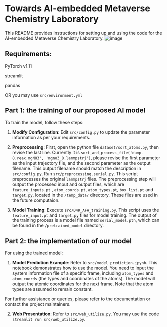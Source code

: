 # Towards AI-embedded Metaverse Chemistry Laboratory

This README provides instructions for setting up and using the code for the AI-embedded Metaverse Chemistry Laboratory.
![image](https://github.com/hxlin97/Metaverse-lab/assets/58459755/a83c28c5-6967-4f5e-ad3f-a2dd0652c6fd)

## Requirements: 
PyTorch v1.11

streamlit

pandas

OR you may use `src/environment.yml`

## Part 1: the training of our proposed AI model

To train the model, follow these steps:

1. **Modify Configuration**: Edit `src/config.py` to update the parameter information as per your requirements.

2. **Preprocessing**: First, open the python file `dataset/sort_atoms.py`, then revise the last line. Currently it is `sort_and_process_file('dump-8.reax.mgNO3', 'mgno3_8.lammpstrj')`, please revise the first parameter as the input trajectory file, and the second parameter as the output filename. This output filename should match the description in `src/config.py`. Run `src/preprocessing.serial.py`. This script preprocesses the original `lammpstrj` files. The preprocessing step will output the processed input and output files, which are `feature_inputs.pt` , `atom_coords.pt`, `atom_types.pt`, `box_list.pt` and `target.py`, located in the `/temp_data/` directory. These files are used in the future computaion.

3. **Model Training**: Execute `src/D4R_AFA_training.py`. This script uses the `feature_input.pt` and `target.py` files for model training. The output of the training process is a model file named `serial_model.pth`, which can be found in the `/pretrained_model` directory.

## Part 2: the implementation of our model

For using the trained model:

1. **Model Prediction Example**: Refer to `src/model_prediction.ipynb`. This notebook demonstrates how to use the model. You need to input the system information file of a specific frame, including `atom_types` and `atom_coords` (the types and coordinates of the atoms). The model will output the atomic coordinates for the next frame. Note that the atom types are assumed to remain constant.

For further assistance or queries, please refer to the documentation or contact the project maintainers.

2. **Web Presentation**: Refer to `src/web_utilize.py`. You may use the code `streamlit run src/web_utilize.py`. 
